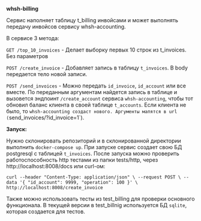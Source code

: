 **whsh-billing**

Сервис наполняет таблицу t_billing инвойсами и может выполнять передачу инвойсов сервису whsh-accounting.

В сервисе 3 метода:

`GET /top_10_invoices` - Делает выборку первых 10 строк из t_invoices. Без параметров

`POST /create_invoice` - Добавляет запись в таблицу `t_invoices`. В body передается тело новой записи. 

`POST /send_invoices` - 
Можно передать `id_invoice`, `id_account` или все вместе.
По переданным аргументам найдется запись в таблице и
вызовется эндпоинт `/create_account` сервиса `whsh-accounting`,
чтобы тот обновил баланс клиента в своей таблице `t_accounts`. 
Если клиента не было, то `whsh-accounting создаст нового.
Аргументы мапятся в url (`send_invoices/?id_invoice=1`). 

**Запуск:**

Нужно склонировать репозиторий и в склонированной директории выполнить `docker-compose up`.
При запуске сервис создает свою БД postgresql с таблицей `t_invoices`.
После запуска можно проверить работоспособность http тестами из папки tests/http,
через http://localhost:8008/docs
или curl-ом:

`curl --header "Content-Type: application/json" \
  --request POST \
  --data '{
  "id_account": 9999,
  "operation": 100
}' \
 http://localhost:8008/create_invoice`

Также можно использовать тесты из test_billing для проверки основного функционала.
В текущей версии в test_billnig используется БД `sqlite`, которая создается для тестов.
